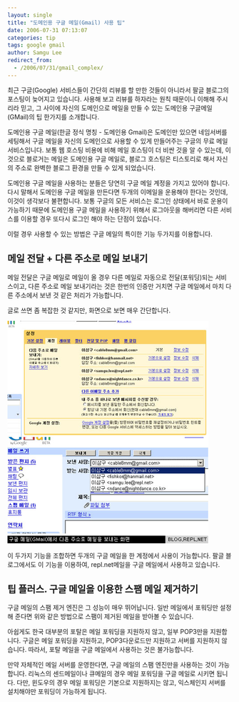 ```yaml
---
layout: single
title: "도메인용 구글 메일(Gmail) 사용 팁"
date: 2006-07-31 07:13:07
categories: tip
tags: google gmail
author: Samgu Lee
redirect_from:
  - /2006/07/31/gmail_complex/
---
```


최근 구글(Google) 서비스들이 간단히 리뷰를 할 만한 것들이 아니라서 팔글 블로그의 포스팅이 늦어지고 있습니다. 사용해 보고 리뷰를 하자라는 원칙 때문이니 이해해 주시리라 믿고, 그 사이에 자신의 도메인으로 메일을 만들 수 있는 도메인용 구글메일(GMail)의 팁 한가지를 소개합니다.

도메인용 구글 메일(한글 정식 명칭 - 도메인용 Gmail)은 도메인만 있으면 네임서버를 세팅해서 구글 메일을 자신의 도메인으로 사용할 수 있게 만들어주는 구글의 무료 메일 서비스입니다. 보통 웹 호스팅 비용에 비해 메일 호스팅이 더 비싼 것을 알 수 있는데, 이것으로 블로거는 메일은 도메인용 구글 메일로, 블로그 호스팅은 티스토리로 해서 자신의 주소로 완벽한 블로그 환경을 만들 수 있게 되었습니다.

도메인용 구글 메일을 사용하는 분들은 당연히 구글 메일 계정을 가지고 있어야 합니다. 다시 말해서 도메인용 구글 메일을 만든다면 두개의 이메일을 운용해야 한다는 것인데, 이것이 생각보다 불편합니다. 보통 구글의 모든 서비스는 로그인 상태에서 바로 운용이 가능하기 때문에 도메인용 구글 메일을 사용하기 위해서 로그아웃을 해버리면 다른 서비스를 이용할 경우 또다시 로그인 해야 하는 단점이 있습니다.

이럴 경우 사용할 수 있는 방법은 구글 메일의 특이한 기능 두가지를 이용합니다.

## 메일 전달 + 다른 주소로 메일 보내기

메일 전달은 구글 메일로 메일이 올 경우 다른 메일로 자동으로 전달(포워딩)되는 서비스이고, 다른 주소로 메일 보내기라는 것은 한번의 인증만 거치면 구글 메일에서 마치 다른 주소에서 보낸 것 같은 처리가 가능합니다.

글로 쓰면 좀 복잡한 것 같지만, 화면으로 보면 매우 간단합니다.

![구글 메일(GMail)에서 다른 주소로 메일 보내는 화면](/assets/gmail_custom_sender.jpg)

이 두가지 기능을 조합하면 두개의 구글 메일을 한 계정에서 사용이 가능합니다. 팔글 블로그에서도 이 기능을 이용하여, repl.net메일을 구글 메일에서 사용하고 있습니다.

## 팁 플러스. 구글 메일을 이용한 스팸 메일 제거하기

구글 메일의 스팸 제거 엔진은 그 성능이 매우 뛰어납니다. 일반 메일에서 포워딩만 설정해 준다면 위와 같은 방법으로 스팸이 제거된 메일을 받아볼 수 있습니다.

아쉽게도 한국 대부분의 포탈은 메일 포워딩을 지원하지 않고, 일부 POP3만을 지원합니다. 구글은 메일 포워딩을 지원하고, POP3다운로드만 지원하고 서버를 지원하지 않습니다. 따라서, 포탈 메일을 구글 메일에서 사용하는 것은 불가능합니다.

만약 자체적인 메일 서버를 운영한다면, 구글 메일의 스팸 엔진만을 사용하는 것이 가능합니다. 리눅스의 센드메일이나 큐메일의 경우 메일 포워딩을 구글 메일로 시키면 됩니다. 다만, 윈도우의 경우 메일 포워딩은 기본으로 지원하지는 않고, 익스체인지 서버를 설치해야만 포워딩이 가능하게 됩니다.
